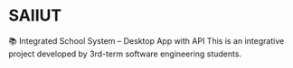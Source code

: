 # SAIIUT
📚 Integrated School System – Desktop App with API This is an integrative project developed by 3rd-term software engineering students.

